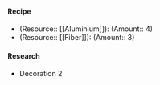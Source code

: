 #### Recipe
- (Resource:: [[Aluminium]]): (Amount:: 4)
- (Resource:: [[Fiber]]): (Amount:: 3)

#### Research
- Decoration 2